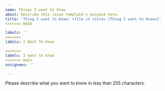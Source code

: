 ```yaml
---
name: Things I want to know
about: Describe this issue template's purpose here.
title: 'Thing I want to know: <file in title> [Thing I want to Knows]'
<<<<<<< HEAD

labels: ''
=======
labels: I Want To Know

=======
labels: I want to know
>>>>>>> main
assignees: ''

---
```


Please describe what you want to know in less than 255 characters.
